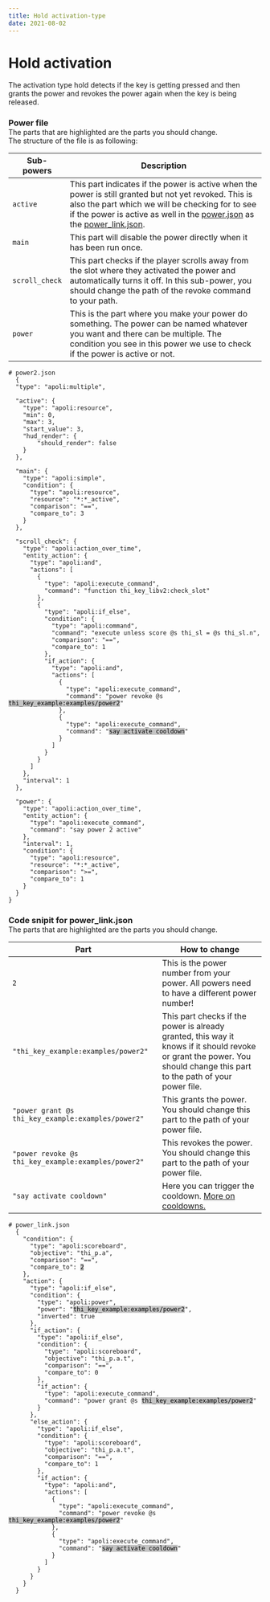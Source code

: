 ```yaml
---
title: Hold activation-type
date: 2021-08-02
---
```


# Hold activation
The activation type hold detects if the key is getting pressed and then grants the power and revokes the power again when the key is being released.

<h3 style="margin-bottom: 0px;">Power file</h3>
The parts that are highlighted are the parts you should change. <br />
The structure of the file is as following:

| Sub-powers | Description |
|------------|-------------|
| `active` | This part indicates if the power is active when the power is still granted but not yet revoked. This is also the part which we will be checking for to see if the power is active as well in the <u>power.json</u> as the <u>power_link.json</u>. |
| `main` | This part will disable the power directly when it has been run once. |
| `scroll_check` | This part checks if the player scrolls away from the slot where they activated the power and automatically turns it off. In this sub-power, you should change the path of the revoke command to your path. |
| `power` | This is the part where you make your power do something. The power can be named whatever you want and there can be multiple. The condition you see in this power we use to check if the power is active or not. 

<pre><code class="language-json hljs"># power2.json
  {
  <span class="hljs-attr">"type"</span>: <span class="hljs-string">"apoli:multiple"</span>,

  <span class="hljs-attr">"active"</span>: {
    <span class="hljs-attr">"type"</span>: <span class="hljs-string">"apoli:resource"</span>,
    <span class="hljs-attr">"min"</span>: <span class="hljs-number">0</span>,
    <span class="hljs-attr">"max"</span>: <span class="hljs-number">3</span>,
    <span class="hljs-attr">"start_value"</span>: <span class="hljs-number">3</span>,
    <span class="hljs-attr">"hud_render"</span>: {
        <span class="hljs-attr">"should_render"</span>: <span class="hljs-literal">false</span>
    }
  },

  <span class="hljs-attr">"main"</span>: {
    <span class="hljs-attr">"type"</span>: <span class="hljs-string">"apoli:simple"</span>,
    <span class="hljs-attr">"condition"</span>: {
      <span class="hljs-attr">"type"</span>: <span class="hljs-string">"apoli:resource"</span>,
      <span class="hljs-attr">"resource"</span>: <span class="hljs-string">"*:*_active"</span>,
      <span class="hljs-attr">"comparison"</span>: <span class="hljs-string">"=="</span>,
      <span class="hljs-attr">"compare_to"</span>: <span class="hljs-number">3</span>
    }
  },

  <span class="hljs-attr">"scroll_check"</span>: {
    <span class="hljs-attr">"type"</span>: <span class="hljs-string">"apoli:action_over_time"</span>,
    <span class="hljs-attr">"entity_action"</span>: {
      <span class="hljs-attr">"type"</span>: <span class="hljs-string">"apoli:and"</span>,
      <span class="hljs-attr">"actions"</span>: [
        {
          <span class="hljs-attr">"type"</span>: <span class="hljs-string">"apoli:execute_command"</span>,
          <span class="hljs-attr">"command"</span>: <span class="hljs-string">"function thi_key_libv2:check_slot"</span>
        },
        {
          <span class="hljs-attr">"type"</span>: <span class="hljs-string">"apoli:if_else"</span>,
          <span class="hljs-attr">"condition"</span>: {
            <span class="hljs-attr">"type"</span>: <span class="hljs-string">"apoli:command"</span>,
            <span class="hljs-attr">"command"</span>: <span class="hljs-string">"execute unless score @s thi_sl = @s thi_sl.n"</span>,
            <span class="hljs-attr">"comparison"</span>: <span class="hljs-string">"=="</span>,
            <span class="hljs-attr">"compare_to"</span>: <span class="hljs-number">1</span>
          },
          <span class="hljs-attr">"if_action"</span>: {
            <span class="hljs-attr">"type"</span>: <span class="hljs-string">"apoli:and"</span>,
            <span class="hljs-attr">"actions"</span>: [
              {
                <span class="hljs-attr">"type"</span>: <span class="hljs-string">"apoli:execute_command"</span>,
                <span class="hljs-attr">"command"</span>: <span class="hljs-string">"power revoke @s <mark style="background-color: #c4c4c4">thi_key_example:examples/power2</mark>"</span>
              },
              {    
                <span class="hljs-attr">"type"</span>: <span class="hljs-string">"apoli:execute_command"</span>,
                <span class="hljs-attr">"command"</span>: <span class="hljs-string">"<mark style="background-color: #c4c4c4">say activate cooldown</mark>"</span>
              }
            ]
          }
        }
      ]
    },
    <span class="hljs-attr">"interval"</span>: <span class="hljs-number">1</span>
  },

  <span class="hljs-attr">"power"</span>: {
    <span class="hljs-attr">"type"</span>: <span class="hljs-string">"apoli:action_over_time"</span>,
    <span class="hljs-attr">"entity_action"</span>: {
      <span class="hljs-attr">"type"</span>: <span class="hljs-string">"apoli:execute_command"</span>,
      <span class="hljs-attr">"command"</span>: <span class="hljs-string">"say power 2 active"</span>
    },
    <span class="hljs-attr">"interval"</span>: <span class="hljs-number">1</span>,
    <span class="hljs-attr">"condition"</span>: {
      <span class="hljs-attr">"type"</span>: <span class="hljs-string">"apoli:resource"</span>,
      <span class="hljs-attr">"resource"</span>: <span class="hljs-string">"*:*_active"</span>,
      <span class="hljs-attr">"comparison"</span>: <span class="hljs-string">"&gt;="</span>,
      <span class="hljs-attr">"compare_to"</span>: <span class="hljs-number">1</span>
    }
  }
}
</code></pre>

<h3 style="margin-bottom: 0px;">Code snipit for power_link.json</h3>
The parts that are highlighted are the parts you should change.

| Part | How to change |
|------|---------------|
| `2` | This is the power number from your power. All powers need to have a different power number! |
| `"thi_key_example:examples/power2"` | This part checks if the power is already granted, this way it knows if it should revoke or grant the power. You should change this part to the path of your power file. |
| `"power grant @s thi_key_example:examples/power2"` | This grants the power. You should change this part to the path of your power file. |
| `"power revoke @s thi_key_example:examples/power2"` | This revokes the power. You should change this part to the path of your power file. |
| `"say activate cooldown"` | Here you can trigger the cooldown. [More on cooldowns.](cooldowns.md) |

<pre><code class="language-json hljs"># power_link.json
  {
    <span class="hljs-attr">"condition"</span>: {
      <span class="hljs-attr">"type"</span>: <span class="hljs-string">"apoli:scoreboard"</span>,
      <span class="hljs-attr">"objective"</span>: <span class="hljs-string">"thi_p.a"</span>,
      <span class="hljs-attr">"comparison"</span>: <span class="hljs-string">"=="</span>,
      <span class="hljs-attr">"compare_to"</span>: <span class="hljs-number"><mark style="background-color: #c4c4c4">2</mark></span>
    },
    <span class="hljs-attr">"action"</span>: {
      <span class="hljs-attr">"type"</span>: <span class="hljs-string">"apoli:if_else"</span>,
      <span class="hljs-attr">"condition"</span>: {
        <span class="hljs-attr">"type"</span>: <span class="hljs-string">"apoli:power"</span>,
        <span class="hljs-attr">"power"</span>: <span class="hljs-string">"<mark style="background-color: #c4c4c4">thi_key_example:examples/power2</mark>"</span>,
        <span class="hljs-attr">"inverted"</span>: <span class="hljs-literal">true</span>
      },
      <span class="hljs-attr">"if_action"</span>: {
        <span class="hljs-attr">"type"</span>: <span class="hljs-string">"apoli:if_else"</span>,
        <span class="hljs-attr">"condition"</span>: {
          <span class="hljs-attr">"type"</span>: <span class="hljs-string">"apoli:scoreboard"</span>,
          <span class="hljs-attr">"objective"</span>: <span class="hljs-string">"thi_p.a.t"</span>,
          <span class="hljs-attr">"comparison"</span>: <span class="hljs-string">"=="</span>,
          <span class="hljs-attr">"compare_to"</span>: <span class="hljs-number">0</span>
        },
        <span class="hljs-attr">"if_action"</span>: {
          <span class="hljs-attr">"type"</span>: <span class="hljs-string">"apoli:execute_command"</span>,
          <span class="hljs-attr">"command"</span>: <span class="hljs-string">"power grant @s <mark style="background-color: #c4c4c4">thi_key_example:examples/power2</mark>"</span>
        }
      },
      <span class="hljs-attr">"else_action"</span>: {
        <span class="hljs-attr">"type"</span>: <span class="hljs-string">"apoli:if_else"</span>,
        <span class="hljs-attr">"condition"</span>: {
          <span class="hljs-attr">"type"</span>: <span class="hljs-string">"apoli:scoreboard"</span>,
          <span class="hljs-attr">"objective"</span>: <span class="hljs-string">"thi_p.a.t"</span>,
          <span class="hljs-attr">"comparison"</span>: <span class="hljs-string">"=="</span>,
          <span class="hljs-attr">"compare_to"</span>: <span class="hljs-number">1</span>
        },
        <span class="hljs-attr">"if_action"</span>: {
          <span class="hljs-attr">"type"</span>: <span class="hljs-string">"apoli:and"</span>,
          <span class="hljs-attr">"actions"</span>: [
            {
              <span class="hljs-attr">"type"</span>: <span class="hljs-string">"apoli:execute_command"</span>,
              <span class="hljs-attr">"command"</span>: <span class="hljs-string">"power revoke @s <mark style="background-color: #c4c4c4">thi_key_example:examples/power2</mark>"</span>
            },
            {    
              <span class="hljs-attr">"type"</span>: <span class="hljs-string">"apoli:execute_command"</span>,
              <span class="hljs-attr">"command"</span>: <span class="hljs-string">"<mark style="background-color: #c4c4c4">say activate cooldown</mark>"</span>
            }
          ]
        }
      }
    }
  }
</code></pre>
